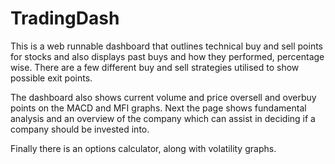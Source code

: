 # TradingDash
This is a web runnable dashboard that outlines technical buy and sell points for stocks
and also displays past buys and how they performed, percentage wise. There are a few different buy and
sell strategies utilised to show possible exit points.

The dashboard also shows current volume and price oversell and overbuy points on the MACD and MFI graphs.
Next the page shows fundamental analysis and an overview of the company which can assist in deciding if a company
should be invested into.

Finally there is an options calculator, along with volatility graphs.

